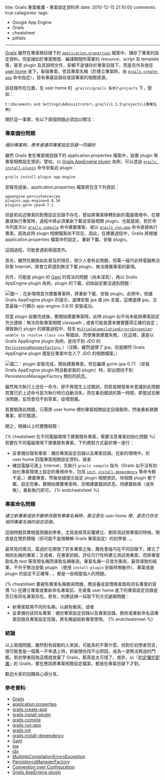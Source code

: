 title: Grails 專案維護 - 專案設定資料夾
date: 2010-12-15 21:10:00
comments: true
categories: 
tags:
  - Google App Engine
  - Grails
  - cheatsheet
  - pitfalls
---


[Grails] 雖然在專案根目錄下的 [`application.properties`][application.properties] 檔案中，儲存了專案的設定資料。但是諸如於專案開發、編譯期間所需要的 resource、script 及 template 等，甚至 plugin 及其說明文件，卻都不是儲存於專案目錄下，而是另外存放在 [user home] 底下。每個專案，依其專案名稱（於建立專案時，由 [`grails create-app`][grails create-app] 命令指定），皆有專屬目錄存放該專案的相關資源。 

該目錄所在位置，在 user home 的 `.grails\{grails 版本}\projects` 下，譬如：

```
C:\Documents and Settings\Administrator\.grails\1.3.5\projects\{專案名稱}
```

關於這一事實，有以下兩個問題必須加以關注：

<!-- more -->

### 專案備份問題

*備份專案時，應考慮連同專案設定目錄一同備份*

雖然 Grails 會在專案根目錄下的 application.properties 檔案中，設置 plugin 等專案相關設定資訊，譬如，以 [Grails AppEngine plugin] 為例，可以透過 [`grails install-plugin`][grails install-plugin] 命令安裝此 plugin：

``` bash
grails install-plugin app-engine
```

安裝完成後，application.properties 檔案將包含下列資訊：

```
appengine.persistence=jpa
plugins.app-engine=0.8.10
plugins.gorm-jpa=0.7.1
```

但是若前述專案的對應設定目錄不存在，譬如將專案移轉到新的電腦環境中，在建置或執行專案時，過程中將必須重新下載並安裝相關 plugin。也就是說，若於命令列首次以 [`grails compile`][grails compile] 命令建置專案，或以 [`grails run-app`][grails run-app] 命令直接執行專案，因為此時 plugin 相關檔案尚不存在，因此，在建置過程中，Grails 將根據 application.properties 檔案中的設定， 重新下載、安裝 plugin。 

這個過程，可能會遇到兩個意外。

首先，雖然在網路如此普及的現在，很少人會有此問題，但萬一碰巧此時電腦無法存取 Internet，將會立即遇到無法下載 plugin，無法建置專案的窘境。

另外，可能是 plugin 的 [Gant] 的寫法的問題（尚未深究），再以 Grails AppEngine plugin 為例，plugin 的下載、初始設定都沒遇到問題：

![圖一：在新環境首次建置專案時，將重新下載、安裝 plugin。此例中，依據 Grails AppEngine plugin 的提示，選擇安裝 jpa 或 jdo 支援，這裡選擇 jpa。注意最後一行顯示 app-engine-0.8.10 安裝成功。][figure1]

但當 plugin 設置完成後，要開始建置專案時，此時 plugin 似乎尚未能與專案設定充分連結：無法存取專案相關 classpath；或者可能是還未確實獲得正確的設定；導致執行 plugin 的建置過程中，發生 [`MultipleCompilationErrorsException`][MultipleCompilationErrorsException]: `unable to resolve class xxx` 等錯誤，而使專案建置失敗。（在這裡，還是以 Grails AppEngine plugin 為例，是找不到 JDO 的 [`PersistenceManagerFactory`][PersistenceManagerFactory]。）（沒錯，雖然選擇了 jpa，但是顯然 Grails AppEngine plugin 還是在專案中含入了 JDO 的相關檔案。）

![圖二：plugin 安裝完成，開始建置專案。但在編譯 gorm-jpa-0.7.1 （安裝 Grails AppEngine plugin 時自動安裝的 plugin）時，卻出現找不到 PersistenceManagerFactory 類別的訊息。][figure2]

雖然再次執行上述任一命令，即不再發生上述錯誤，但若是開發者未意識到此問題其實已於上述命令首次執行時已自動消失，而在看到錯誤的第一時間，即嘗試去解決問題，反而會找不到答案，徒增困擾。 

若要驗證此問題，只需將 user home 裡的專案相關設定目錄刪除，然後重新建置專案，即可驗證。

總之，根據以上的實務經驗：

{% cheatsheet 在不同電腦環境下建置既有專案，需要注意專案初始化問題 %}
若要在不同電腦環境下建置既有專案，下列應對方式最好擇一進行：
* 妥善備份既有專案：備份專案設定目錄以及專案目錄。在新的環境中，於 user home 回復專案相關設定資料。或者
* 確認電腦可連上 Internet，先執行 `grails compile` 指令（Grails 似乎沒有初始化專案環境上設定的專用命令，包括 [`init`](#grails-init), [`install-dependency`](#grails-install-dependency) 等命令都不是。）建置專案，然後依據提示設定 plugin 相關資訊，待相關 plugin 都下載、設定完畢，要開始建置專案時，忽略建置錯誤訊息。待建置結束（或失敗），重新執行即可。
{% endcheatsheet %}

### 專案命名問題

*建立新專案或欲手動修改既有專案名稱時，需注意在 user home 裡，是否已存在相同專案名稱的設定目錄。*

這個問題其實相當困擾初學者，尤其是經常反覆建立、刪除測試用專案的時候。簡直是在懲罰積極（但可能不是很瞭解 Grails 專案設定）的初學者…。

最常見的情況，莫過於在開發了許多專案之後，難免會碰巧在不同目錄下，建立了相同名稱的專案；又或者，在專案初期，評估可行性時建立測試用專案，而將專案取名為 test 等常用名稱而導致名稱衝突。專案名稱一旦發生衝突，最常導致的結果，不外乎無法安裝 plugin （使用 `install-plugin` 安裝時無動作）、專案或是 plugin 的設定不正確等…，都是一些相當惱人的問題。

{% cheatsheet 要避免專案名稱衝突問題，應該養成習慣檢查既有同名專案的習慣 %}
在建立專案或重新命名專案前，先查看 user home 底下的專案設定目錄是否已有同名專案存在。若有，則應該擇一採取下列方式避開問題：
* 新專案取用不同的名稱，以避免衝突。或者
* 妥善備份該同名專案：備份專案設定目錄以及專案目錄。刪除或重新命名該專案目錄及專案設定目錄，將名稱留給新專案使用。
{% endcheatsheet %}


### 結論

以上兩個問題，雖然對有經驗的人來說，可能真的不算什麼，但對於初學者而言，很可能會是一個萬一不幸遇上時，抓破頭也找不出原因，成為一道無法跨過的門檻。若初學者因為這樣就放棄了 Grails，那真是太可惜了。或許，以『[約定優於配置][Convention over Configuration]』的 Grails，實在應該將專案相關設定檔案，都放在專案目錄下才對。

歡迎大家的回饋與心得分享。

### 參考資料:

* [Grails]
* [application.properties]
* [grails create-app]
* [grails install-plugin]
* [grails compile]
* [grails run-app]
* <span id="grails-init"></span>[grails init]
* <span id="grails-install-dependency"></span>[grails install-dependency]
* [Gant]
* [jpa]
* [jdo]
* [MultipleCompilationErrorsException]
* [PersistenceManagerFactory]
* [Convention over Configuration]
* [Grails AppEngine plugin]

<!-- cross references -->

[ext_figure1]: http://lh6.ggpht.com/_hTrLZ43msSs/TQi-KBUBJCI/AAAAAAAAABs/2Kwh1bZjW-s/0.config_thumb%5B5%5D.png?imgmax=800 (圖一)
[ext_figure2]: http://lh4.ggpht.com/_hTrLZ43msSs/TQi-K1T0w5I/AAAAAAAAABg/Z9_cgBcCCmU/1.errors_thumb%5B2%5D.png?imgmax=800 (圖二)

[figure1]: 0_grails_config.png "(圖一)"
[figure2]: 1_grails_errors_PersistenceManagerFactory.png "(圖二)"

<!-- external references -->

[Grails]: http://www.grails.org/
[application.properties]: http://www.grails.org/Configuration
[user home]: http://en.wikipedia.org/wiki/Home_directory
[grails create-app]: http://grails.org/doc/latest/ref/Command%20Line/create-app.html
[Grails AppEngine plugin]: http://www.grails.org/plugin/app-engine
[grails install-plugin]: http://www.grails.org/doc/latest/ref/Command%20Line/install-plugin.html
[grails compile]: http://www.grails.org/doc/latest/ref/Command%20Line/compile.html
[grails run-app]: http://www.grails.org/doc/latest/ref/Command%20Line/run-app.html
[grails init]: http://www.grails.org/doc/latest/ref/Command%20Line/init.html
[grails install-dependency]: http://www.grails.org/doc/latest/ref/Command%20Line/install-dependency.html
[Gant]: http://gant.codehaus.org/
[jpa]: http://www.oracle.com/technetwork/articles/javaee/jpa-137156.html
[jdo]: http://www.oracle.com/technetwork/java/index-jsp-135919.html
[MultipleCompilationErrorsException]: http://groovy.codehaus.org/api/org/codehaus/groovy/control/MultipleCompilationErrorsException.html
[PersistenceManagerFactory]: http://db.apache.org/jdo/api20/apidocs/javax/jdo/PersistenceManagerFactory.html
[Convention over Configuration]: http://en.wikipedia.org/wiki/Convention_over_configuration